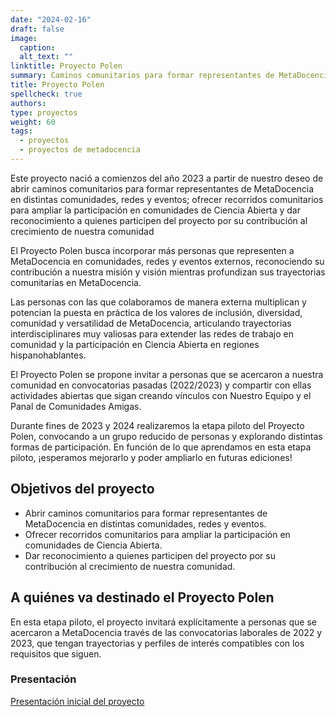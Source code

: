 ```yaml
---
date: "2024-02-16"
draft: false
image:
  caption: 
  alt_text: ""
linktitle: Proyecto Polen
summary: Caminos comunitarios para formar representantes de MetaDocencia en distintas comunidades, redes y eventos
title: Proyecto Polen
spellcheck: true
authors: 
type: proyectos
weight: 60
tags:
  - proyectos
  - proyectos de metadocencia
---
```


Este proyecto nació a comienzos del año 2023 a partir de nuestro deseo de abrir caminos comunitarios para formar representantes de MetaDocencia en distintas comunidades, redes y eventos; ofrecer recorridos comunitarios para ampliar la participación en comunidades de Ciencia Abierta y dar reconocimiento a quienes participen del proyecto por su contribución al crecimiento de nuestra comunidad

El Proyecto Polen busca incorporar más personas que representen a MetaDocencia en comunidades, redes y eventos externos, reconociendo su contribución a nuestra misión y visión mientras profundizan sus trayectorias comunitarias en MetaDocencia.

Las personas con las que colaboramos de manera externa multiplican y potencian la puesta en práctica de los valores de inclusión, diversidad, comunidad y versatilidad de MetaDocencia, articulando trayectorias interdisciplinares muy valiosas para extender las redes de trabajo en comunidad y la participación en Ciencia Abierta en regiones hispanohablantes.

El Proyecto Polen se propone invitar a personas que se acercaron a nuestra comunidad en convocatorias pasadas (2022/2023) y compartir con ellas actividades abiertas que sigan creando vínculos con Nuestro Equipo y el Panal de Comunidades Amigas.

Durante fines de 2023 y 2024 realizaremos la etapa piloto del Proyecto Polen, convocando a un grupo reducido de personas y explorando distintas formas de participación. En función de lo que aprendamos en esta etapa piloto, ¡esperamos mejorarlo y poder ampliarlo en futuras ediciones!

## Objetivos del proyecto
* Abrir caminos comunitarios para formar representantes de MetaDocencia en distintas comunidades, redes y eventos.
* Ofrecer recorridos comunitarios para ampliar la participación en comunidades de Ciencia Abierta.
* Dar reconocimiento a quienes participen del proyecto por su contribución al crecimiento de nuestra comunidad. 

## A quiénes va destinado el Proyecto Polen 
En esta etapa piloto, el proyecto invitará explícitamente a personas que se acercaron a MetaDocencia través de las convocatorias laborales de 2022 y 2023, que tengan trayectorias y perfiles de interés compatibles con los requisitos que siguen.

### Presentación
[Presentación inicial del proyecto](https://docs.google.com/presentation/d/1nkfA4GI29CW1mAK6hA4BC-jZb0CmkUOwjERpH5qP02k/edit#slide=id.g1ec323887ac_2_58 "presentación proyecto Polen")




